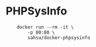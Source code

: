 # PHPSysInfo

```
    docker run --rm -it \
        -p 80:80 \
        sahsu/docker-phpsysinfo
 ```
